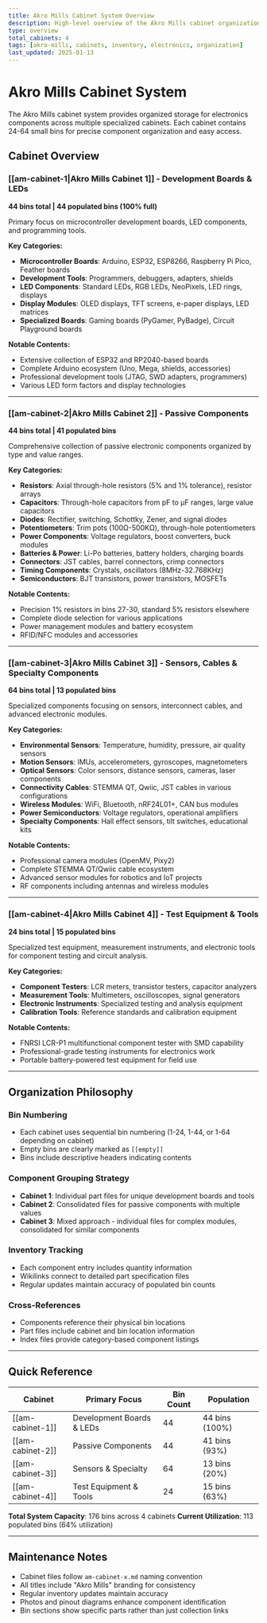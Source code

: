 ```yaml
---
title: Akro Mills Cabinet System Overview
description: High-level overview of the Akro Mills cabinet organization system for electronics components
type: overview
total_cabinets: 4
tags: [akro-mills, cabinets, inventory, electronics, organization]
last_updated: 2025-01-13
---
```


# Akro Mills Cabinet System

The Akro Mills cabinet system provides organized storage for electronics components across multiple specialized cabinets. Each cabinet contains 24-64 small bins for precise component organization and easy access.

## Cabinet Overview

### [[am-cabinet-1|Akro Mills Cabinet 1]] - Development Boards & LEDs

**44 bins total | 44 populated bins (100% full)**

Primary focus on microcontroller development boards, LED components, and programming tools.

**Key Categories:**

- **Microcontroller Boards**: Arduino, ESP32, ESP8266, Raspberry Pi Pico, Feather boards
- **Development Tools**: Programmers, debuggers, adapters, shields
- **LED Components**: Standard LEDs, RGB LEDs, NeoPixels, LED rings, displays
- **Display Modules**: OLED displays, TFT screens, e-paper displays, LED matrices
- **Specialized Boards**: Gaming boards (PyGamer, PyBadge), Circuit Playground boards

**Notable Contents:**

- Extensive collection of ESP32 and RP2040-based boards
- Complete Arduino ecosystem (Uno, Mega, shields, accessories)
- Professional development tools (JTAG, SWD adapters, programmers)
- Various LED form factors and display technologies

---

### [[am-cabinet-2|Akro Mills Cabinet 2]] - Passive Components

**44 bins total | 41 populated bins**

Comprehensive collection of passive electronic components organized by type and value ranges.

**Key Categories:**

- **Resistors**: Axial through-hole resistors (5% and 1% tolerance), resistor arrays
- **Capacitors**: Through-hole capacitors from pF to µF ranges, large value capacitors
- **Diodes**: Rectifier, switching, Schottky, Zener, and signal diodes
- **Potentiometers**: Trim pots (100Ω-500KΩ), through-hole potentiometers
- **Power Components**: Voltage regulators, boost converters, buck modules
- **Batteries & Power**: Li-Po batteries, battery holders, charging boards
- **Connectors**: JST cables, barrel connectors, crimp connectors
- **Timing Components**: Crystals, oscillators (8MHz-32.768KHz)
- **Semiconductors**: BJT transistors, power transistors, MOSFETs

**Notable Contents:**

- Precision 1% resistors in bins 27-30, standard 5% resistors elsewhere
- Complete diode selection for various applications
- Power management modules and battery ecosystem
- RFID/NFC modules and accessories

---

### [[am-cabinet-3|Akro Mills Cabinet 3]] - Sensors, Cables & Specialty Components

**64 bins total | 13 populated bins**

Specialized components focusing on sensors, interconnect cables, and advanced electronic modules.

**Key Categories:**

- **Environmental Sensors**: Temperature, humidity, pressure, air quality sensors
- **Motion Sensors**: IMUs, accelerometers, gyroscopes, magnetometers
- **Optical Sensors**: Color sensors, distance sensors, cameras, laser components
- **Connectivity Cables**: STEMMA QT, Qwiic, JST cables in various configurations
- **Wireless Modules**: WiFi, Bluetooth, nRF24L01+, CAN bus modules
- **Power Semiconductors**: Voltage regulators, operational amplifiers
- **Specialty Components**: Hall effect sensors, tilt switches, educational kits

**Notable Contents:**

- Professional camera modules (OpenMV, Pixy2)
- Complete STEMMA QT/Qwiic cable ecosystem
- Advanced sensor modules for robotics and IoT projects
- RF components including antennas and wireless modules

---

### [[am-cabinet-4|Akro Mills Cabinet 4]] - Test Equipment & Tools

**24 bins total | 15 populated bins**

Specialized test equipment, measurement instruments, and electronic tools for component testing and circuit analysis.

**Key Categories:**

- **Component Testers**: LCR meters, transistor testers, capacitor analyzers
- **Measurement Tools**: Multimeters, oscilloscopes, signal generators
- **Electronic Instruments**: Specialized testing and analysis equipment
- **Calibration Tools**: Reference standards and calibration equipment

**Notable Contents:**

- FNRSI LCR-P1 multifunctional component tester with SMD capability
- Professional-grade testing instruments for electronics work
- Portable battery-powered test equipment for field use

---

## Organization Philosophy

### Bin Numbering

- Each cabinet uses sequential bin numbering (1-24, 1-44, or 1-64 depending on cabinet)
- Empty bins are clearly marked as `[[empty]]`
- Bins include descriptive headers indicating contents

### Component Grouping Strategy

- **Cabinet 1**: Individual part files for unique development boards and tools
- **Cabinet 2**: Consolidated files for passive components with multiple values
- **Cabinet 3**: Mixed approach - individual files for complex modules, consolidated for similar components

### Inventory Tracking

- Each component entry includes quantity information
- Wikilinks connect to detailed part specification files
- Regular updates maintain accuracy of populated bin counts

### Cross-References

- Components reference their physical bin locations
- Part files include cabinet and bin location information
- Index files provide category-based component listings

---

## Quick Reference

| Cabinet          | Primary Focus             | Bin Count | Population     |
| ---------------- | ------------------------- | --------- | -------------- |
| [[am-cabinet-1]] | Development Boards & LEDs | 44        | 44 bins (100%) |
| [[am-cabinet-2]] | Passive Components        | 44        | 41 bins (93%)  |
| [[am-cabinet-3]] | Sensors & Specialty       | 64        | 13 bins (20%)  |
| [[am-cabinet-4]] | Test Equipment & Tools    | 24        | 15 bins (63%)  |

**Total System Capacity**: 176 bins across 4 cabinets
**Current Utilization**: 113 populated bins (64% utilization)

---

## Maintenance Notes

- Cabinet files follow `am-cabinet-x.md` naming convention
- All titles include "Akro Mills" branding for consistency
- Regular inventory updates maintain accuracy
- Photos and pinout diagrams enhance component identification
- Bin sections show specific parts rather than just collection links

